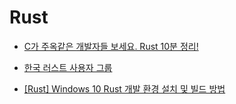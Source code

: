 # Rust

- [C가 주옥같은 개발자들 보세요. Rust 10분 정리!](https://www.youtube.com/watch?v=w1dlmOjDLX8)

- [한국 러스트 사용자 그룹](https://doc.rust-kr.org/)

- [[Rust] Windows 10 Rust 개발 환경 설치 및 빌드 방법](https://velog.io/@pikamon/Rust-1)
